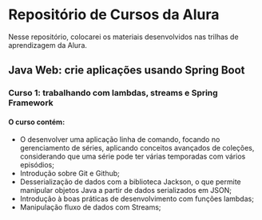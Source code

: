 # Repositório de Cursos da Alura

Nesse repositório, colocarei os materiais desenvolvidos nas trilhas de aprendizagem da Alura. 

## Java Web: crie aplicações usando Spring Boot

### Curso 1: trabalhando com lambdas, streams e Spring Framework

#### O curso contém:

- O desenvolver uma aplicação linha de comando, focando no gerenciamento de séries, aplicando conceitos avançados de coleções, considerando que uma série pode ter várias temporadas com vários episódios;
- Introdução sobre Git e Github; 
- Desserialização de dados com a biblioteca Jackson, o que permite manipular objetos Java a partir de dados serializados em JSON;
- Introdução à boas práticas de desenvolvimento com funções lambdas;
- Manipulação fluxo de dados com Streams;

